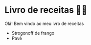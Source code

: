 # Livro de receitas :man_cook:

Olá! Bem vindo ao meu ivro de receitas

- Strogonoff de frango
- Pavê